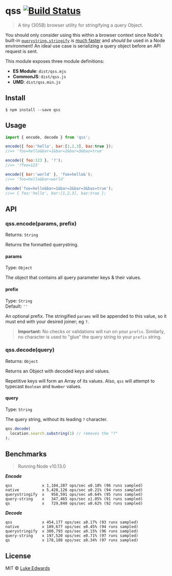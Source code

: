 # qss [![Build Status](https://travis-ci.org/lukeed/qss.svg?branch=master)](https://travis-ci.org/lukeed/qss)

> A tiny (305B) browser utility for stringifying a query Object.

You should only consider using this within a browser context since Node's built-in [`querystring.stringify`](https://nodejs.org/api/querystring.html#querystring_querystring_stringify_obj_sep_eq_options) is [much faster](#benchmarks) and _should be_ used in a Node environment! An ideal use case is serializing a query object before an API request is sent.

This module exposes three module definitions:

* **ES Module**: `dist/qss.mjs`
* **CommonJS**: `dist/qss.js`
* **UMD**: `dist/qss.min.js`


## Install

```
$ npm install --save qss
```


## Usage

```js
import { encode, decode } from 'qss';

encode({ foo:'hello', bar:[1,2,3], baz:true });
//=> 'foo=hello&bar=1&bar=2&bar=3&baz=true'

encode({ foo:123 }, '?');
//=> '?foo=123'

encode({ bar:'world' }, 'foo=hello&');
//=> 'foo=hello&bar=world'

decode('foo=hello&bar=1&bar=2&bar=3&baz=true');
//=> { foo:'hello', bar:[1,2,3], baz:true };
```


## API

### qss.encode(params, prefix)
Returns: `String`

Returns the formatted querystring.

#### params
Type: `Object`

The object that contains all query parameter keys & their values.

#### prefix
Type: `String`<br>
Default: `''`

An optional prefix. The stringified `params` will be appended to this value, so it must end with your desired joiner; eg `?`.

> **Important:** No checks or validations will run on your `prefix`. Similarly, no character is used to "glue" the query string to your `prefix` string.

### qss.decode(query)
Returns: `Object`

Returns an Object with decoded keys and values.

Repetitive keys will form an Array of its values. Also, `qss` will attempt to typecast `Boolean` and `Number` values.

#### query
Type: `String`

The query string, without its leading `?` character.

```js
qss.decode(
  location.search.substring(1) // removes the "?"
);
```


## Benchmarks

> Running Node v10.13.0

***Encode***

```
qss             x 1,104,287 ops/sec ±0.18% (96 runs sampled)
native          x 5,420,126 ops/sec ±0.21% (94 runs sampled)
querystringify  x   958,591 ops/sec ±0.64% (95 runs sampled)
query-string    x   347,465 ops/sec ±1.05% (91 runs sampled)
qs              x   729,840 ops/sec ±0.62% (92 runs sampled)
```

***Decode***

```
qss             x 454,177 ops/sec ±0.17% (93 runs sampled)
native          x 189,677 ops/sec ±0.45% (94 runs sampled)
querystringify  x 300,793 ops/sec ±0.15% (96 runs sampled)
query-string    x 197,520 ops/sec ±0.71% (97 runs sampled)
qs              x 178,188 ops/sec ±0.34% (97 runs sampled)
```

## License

MIT © [Luke Edwards](https://lukeed.com)
